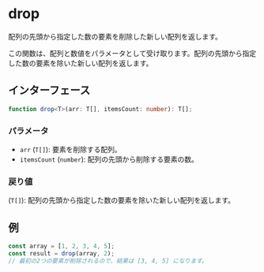 # drop

配列の先頭から指定した数の要素を削除した新しい配列を返します。

この関数は、配列と数値をパラメータとして受け取ります。配列の先頭から指定した数の要素を除いた新しい配列を返します。

## インターフェース

```typescript
function drop<T>(arr: T[], itemsCount: number): T[];
```

### パラメータ

- `arr` (`T[]`): 要素を削除する配列。
- `itemsCount` (`number`): 配列の先頭から削除する要素の数。

### 戻り値

(`T[]`): 配列の先頭から指定した数の要素を除いた新しい配列を返します。

## 例

```typescript
const array = [1, 2, 3, 4, 5];
const result = drop(array, 2);
// 最初の2つの要素が削除されるので、結果は [3, 4, 5] になります。
```
